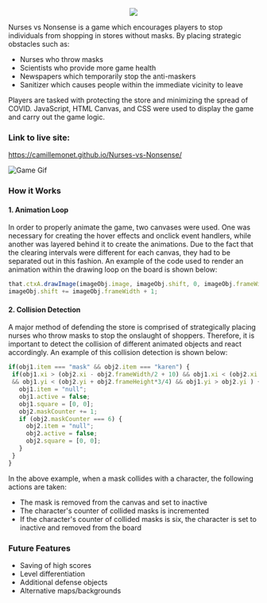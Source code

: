 <p align="center">
  <img src="https://github.com/camillemonet/Nurses-vs-Nonsense/blob/master/assets/js_home.png" />
</p>

Nurses vs Nonsense is a game which encourages players to stop individuals from shopping in stores without masks.
By placing strategic obstacles such as: 

 * Nurses who throw masks
 * Scientists who provide more game health
 * Newspapers which temporarily stop the anti-maskers
 * Sanitizer which causes people within the immediate vicinity to leave
 
 Players are tasked with protecting the store and minimizing the spread of COVID.  JavaScript, HTML Canvas, and CSS were used to display the game and carry out the game logic.
 
 ### Link to live site:
 https://camillemonet.github.io/Nurses-vs-Nonsense/
 
 ![Game Gif](https://github.com/camillemonet/Nurses-vs-Nonsense/blob/master/assets/js_gif.gif)
 
 ### How it Works
 
 #### 1. Animation Loop
 
 In order to properly animate the game, two canvases were used. One was necessary for creating the hover effects and onclick event handlers, while another was layered behind it to create the animations. Due to the fact that the clearing intervals were different for each canvas, they had to be separated out in this fashion. An example of the code used to render an animation within the drawing loop on the board is shown below: 
 
  ```javascript
  that.ctxA.drawImage(imageObj.image, imageObj.shift, 0, imageObj.frameWidth, imageObj.frameHeight, imageObj.xi, imageObj.yi, imageObj.frameWidth, imageObj.frameHeight)
  imageObj.shift += imageObj.frameWidth + 1;
  ```
 
 #### 2. Collision Detection
 
 A major method of defending the store is comprised of strategically placing nurses who throw masks to stop the onslaught of shoppers. Therefore, it is important to detect the collision of different animated objects and react accordingly. An example of this collision detection is shown below:
 
 ```javascript
 if(obj1.item === "mask" && obj2.item === "karen") {
  if(obj1.xi > (obj2.xi - obj2.frameWidth/2 + 10) && obj1.xi < (obj2.xi + obj2.frameWidth/2 - 10) 
  && obj1.yi < (obj2.yi + obj2.frameHeight*3/4) && obj1.yi > obj2.yi ) {
    obj1.item = "null";
    obj1.active = false;
    obj1.square = [0, 0];
    obj2.maskCounter += 1;
    if (obj2.maskCounter === 6) {
      obj2.item = "null";
      obj2.active = false;
      obj2.square = [0, 0];
    }
  }
}
 ```
 
 In the above example, when a mask collides with a character, the following actions are taken: 
 * The mask is removed from the canvas and set to inactive
 * The character's counter of collided masks is incremented
 * If the character's counter of collided masks is six, the character is set to inactive and removed from the board
 
 ### Future Features
 * Saving of high scores
 * Level differentiation
 * Additional defense objects
 * Alternative maps/backgrounds
